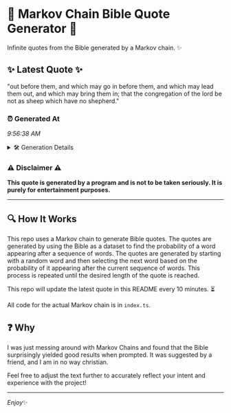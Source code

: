 # 📖 Markov Chain Bible Quote Generator 📖

Infinite quotes from the Bible generated by a Markov chain. ✨

## ✨ Latest Quote ✨
"out before them, and which may go in before them, and which may lead them out, and which may bring them in; that the congregation of the lord be not as sheep which have no shepherd."

### ⏰ Generated At
*9:56:38 AM*

<details>
    <summary>🛠️ Generation Details</summary>
    <p>
        <strong>🌱 Seed:</strong> out<br>
        <strong>🔄 Iterations:</strong> 35<br>
        <strong>📜 Context History:</strong><br>[ out ]: before<br>[ out, before ]: them,<br>[ out, before, them, ]: and<br>[ out, before, them,, and ]: which<br>[ out, before, them,, and, which ]: may<br>[ out, before, them,, and, which, may ]: go<br>[ before, them,, and, which, may, go ]: in<br>[ them,, and, which, may, go, in ]: before<br>[ and, which, may, go, in, before ]: them,<br>[ which, may, go, in, before, them, ]: and<br>[ may, go, in, before, them,, and ]: which<br>[ go, in, before, them,, and, which ]: may<br>[ in, before, them,, and, which, may ]: lead<br>[ before, them,, and, which, may, lead ]: them<br>[ them,, and, which, may, lead, them ]: out,<br>[ and, which, may, lead, them, out, ]: and<br>[ which, may, lead, them, out,, and ]: which<br>[ may, lead, them, out,, and, which ]: may<br>[ lead, them, out,, and, which, may ]: bring<br>[ them, out,, and, which, may, bring ]: them<br>[ out,, and, which, may, bring, them ]: in;<br>[ and, which, may, bring, them, in; ]: that<br>[ which, may, bring, them, in;, that ]: the<br>[ may, bring, them, in;, that, the ]: congregation<br>[ bring, them, in;, that, the, congregation ]: of<br>[ them, in;, that, the, congregation, of ]: the<br>[ in;, that, the, congregation, of, the ]: lord<br>[ that, the, congregation, of, the, lord ]: be<br>[ the, congregation, of, the, lord, be ]: not<br>[ congregation, of, the, lord, be, not ]: as<br>[ of, the, lord, be, not, as ]: sheep<br>[ the, lord, be, not, as, sheep ]: which<br>[ lord, be, not, as, sheep, which ]: have<br>[ be, not, as, sheep, which, have ]: no<br>[ not, as, sheep, which, have, no ]: shepherd.<br>
    </p>
</details>

### ⚠️ Disclaimer ⚠️
**This quote is generated by a program and is not to be taken seriously. It is purely for entertainment purposes.**

---

## 🔍 How It Works

This repo uses a Markov chain to generate Bible quotes. The quotes are generated by using the Bible as a dataset to find the probability of a word appearing after a sequence of words. The quotes are generated by starting with a random word and then selecting the next word based on the probability of it appearing after the current sequence of words. This process is repeated until the desired length of the quote is reached.

This repo will update the latest quote in this README every 10 minutes. ⏳

All code for the actual Markov chain is in `index.ts`.

## ❓ Why

I was just messing around with Markov Chains and found that the Bible surprisingly yielded good results when prompted. 
It was suggested by a friend, and I am in no way christian.

Feel free to adjust the text further to accurately reflect your intent and experience with the project!

---

*Enjoy*✨

